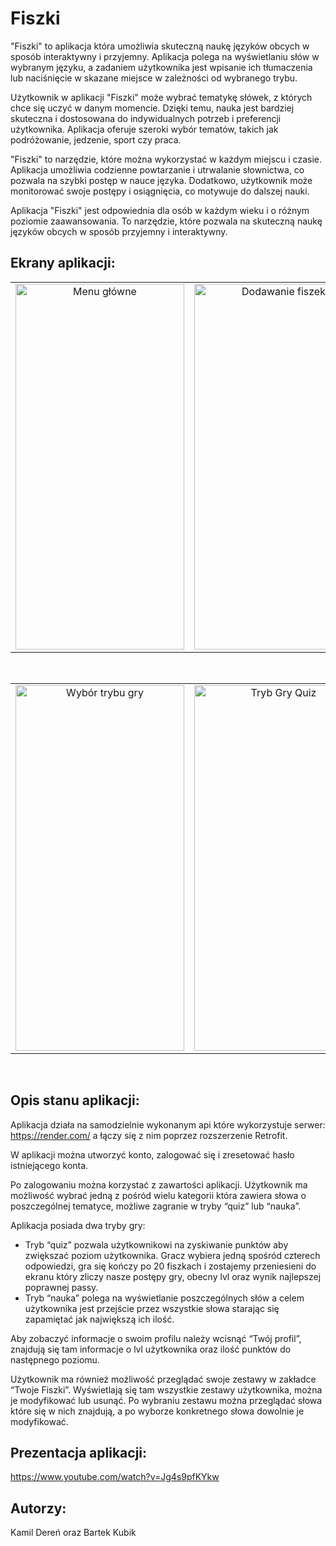 # Fiszki

"Fiszki" to aplikacja która umożliwia skuteczną naukę języków obcych w sposób interaktywny i przyjemny. Aplikacja polega na wyświetlaniu słów w wybranym języku, a zadaniem użytkownika jest wpisanie ich tłumaczenia lub naciśnięcie w skazane miejsce w zależności od wybranego trybu. 

Użytkownik w aplikacji "Fiszki" może wybrać tematykę słówek, z których chce się uczyć w danym momencie. Dzięki temu, nauka jest bardziej skuteczna i dostosowana do indywidualnych potrzeb i preferencji użytkownika. Aplikacja oferuje szeroki wybór tematów, takich jak podróżowanie, jedzenie, sport czy praca. 

"Fiszki" to narzędzie, które można wykorzystać w każdym miejscu i czasie. Aplikacja umożliwia codzienne powtarzanie i utrwalanie słownictwa, co pozwala na szybki postęp w nauce języka. Dodatkowo, użytkownik może monitorować swoje postępy i osiągnięcia, co motywuje do dalszej nauki. 

Aplikacja "Fiszki" jest odpowiednia dla osób w każdym wieku i o różnym poziomie zaawansowania. To narzędzie, które pozwala na skuteczną naukę języków obcych w sposób przyjemny i interaktywny.


## Ekrany aplikacji:
<div align="center">
  <table>
    <tr>
      <td style="text-align: center;">
        <img src="https://github.com/DwiN3/Fiszki/assets/104890694/a29624e0-4618-4b11-ba79-9d660e2c5544" alt="Menu główne" width="270" height="585"/>
      </td>
      <td style="text-align: center;">
        <img src="https://github.com/DwiN3/Fiszki/assets/104890694/0edf25f0-6671-47d0-8bdc-bf014fcdfa76" alt="Dodawanie fiszek" width="270" height="585"/>
      </td>
      <td style="text-align: center;">
        <img src="https://github.com/DwiN3/Fiszki/assets/104890694/3dfb5e55-9933-4f31-bf1d-81bbe244ca50" alt="Panel zestawów" width="270" height="585"/>
    </tr>
  </table>
</div>
<br>
<div align="center">
  <table>
    <tr>
      <td style="text-align: center;">
        <img src="https://github.com/DwiN3/Fiszki/assets/104890694/8fdac8f8-2e1b-4342-ace7-6d8756978847" alt="Wybór trybu gry" width="270" height="585"/>
      </td>
      <td style="text-align: center;">
        <img src="https://github.com/DwiN3/Fiszki/assets/104890694/8d8e9931-d088-4a12-bcb2-b9b5d2f6c986" alt="Tryb Gry Quiz" width="270" height="585"/>
      </td>
      <td style="text-align: center;">
        <img src="https://github.com/DwiN3/Fiszki/assets/104890694/da7e1030-4ed1-475d-8cf9-b41481de8a90" alt="Tryb Gry Nauka" width="270" height="585"/>
    </tr>
  </table>
</div>
<br>

## Opis stanu aplikacji:

Aplikacja działa na samodzielnie wykonanym api które wykorzystuje serwer: https://render.com/ a łączy się z nim poprzez rozszerzenie Retrofit.

W aplikacji można utworzyć konto, zalogować się i zresetować hasło istniejącego konta. 

Po zalogowaniu można korzystać z zawartości aplikacji. Użytkownik ma możliwość wybrać jedną z pośród wielu kategorii która zawiera słowa o poszczególnej tematyce,  możliwe zagranie w tryby “quiz” lub “nauka”.

Aplikacja posiada dwa tryby gry:
* Tryb “quiz” pozwala użytkownikowi na zyskiwanie punktów aby zwiększać poziom użytkownika. Gracz wybiera jedną spośród czterech odpowiedzi, gra się kończy po 20 fiszkach i zostajemy przeniesieni do ekranu który zliczy nasze postępy gry, obecny lvl oraz wynik najlepszej poprawnej passy.
* Tryb “nauka” polega na wyświetlanie poszczególnych słów a celem użytkownika jest przejście przez wszystkie słowa starając się zapamiętać jak największą ich ilość.

Aby zobaczyć informacje o swoim profilu należy wcisnąć “Twój profil”, znajdują się tam informacje o lvl użytkownika oraz ilość punktów do następnego poziomu. 

Użytkownik ma również możliwość przeglądać swoje zestawy w zakładce “Twoje Fiszki”. Wyświetlają się tam wszystkie zestawy użytkownika, można je modyfikować lub usunąć. Po wybraniu zestawu można przeglądać słowa które się w nich znajdują, a po wyborze konkretnego słowa dowolnie je modyfikować.


## Prezentacja aplikacji:
https://www.youtube.com/watch?v=Jg4s9pfKYkw

## Autorzy:
Kamil Dereń oraz Bartek Kubik
